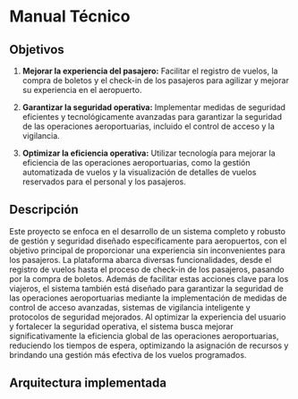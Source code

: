 # Manual Técnico

## Objetivos

1. **Mejorar la experiencia del pasajero:** Facilitar el registro de vuelos, la compra de boletos y el check-in de los pasajeros para agilizar y mejorar su experiencia en el aeropuerto.

2. **Garantizar la seguridad operativa:** Implementar medidas de seguridad eficientes y tecnológicamente avanzadas para garantizar la seguridad de las operaciones aeroportuarias, incluido el control de acceso y la vigilancia.

3. **Optimizar la eficiencia operativa:** Utilizar tecnología para mejorar la eficiencia de las operaciones aeroportuarias, como la gestión automatizada de vuelos y la visualización de detalles de vuelos reservados para el personal y los pasajeros.

## Descripción

Este proyecto se enfoca en el desarrollo de un sistema completo y robusto de gestión y seguridad diseñado específicamente para aeropuertos, con el objetivo principal de proporcionar una experiencia sin inconvenientes para los pasajeros. La plataforma abarca diversas funcionalidades, desde el registro de vuelos hasta el proceso de check-in de los pasajeros, pasando por la compra de boletos. Además de facilitar estas acciones clave para los viajeros, el sistema también está diseñado para garantizar la seguridad de las operaciones aeroportuarias mediante la implementación de medidas de control de acceso avanzadas, sistemas de vigilancia inteligente y protocolos de seguridad mejorados. Al optimizar la experiencia del usuario y fortalecer la seguridad operativa, el sistema busca mejorar significativamente la eficiencia global de las operaciones aeroportuarias, reduciendo los tiempos de espera, optimizando la asignación de recursos y brindando una gestión más efectiva de los vuelos programados.

## Arquitectura implementada

